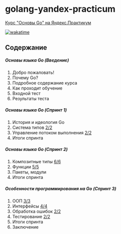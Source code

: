 # golang-yandex-practicum

[Курс "Основы Go" на Яндекс.Практикум](https://practicum.yandex.ru/go-basics/)

[![wakatime](https://wakatime.com/badge/user/b9f860bf-3367-4c77-b755-9d73b4801f3a/project/e4e1fe1b-3c4c-44cf-a377-eb719216ae1d.svg)](https://wakatime.com/badge/user/b9f860bf-3367-4c77-b755-9d73b4801f3a/project/e4e1fe1b-3c4c-44cf-a377-eb719216ae1d)

## Содержание

##### Основы языка Go (Введение)

1. Добро пожаловать!
2. Почему Go?
3. Подробное содержание курса
4. Как проходит обучение
5. Входной тест
6. Результаты теста

##### Основы языка Go (Спринт 1)

1. История и идеология Go
2. Система типов [2/2](chapter_1_2/)
3. Управление потоком выполнения [2/2](chapter_1_3/)
4. Итоги спринта

##### Основы языка Go (Спринт 2)

1. Композитные типы [6/6](chapter_2_1/)
2. Функции [5/5](chapter_2_2/)
3. Пакеты, модули
4. Итоги спринта

##### Особенности программирования на Go (Спринт 3)

1. ООП [3/3](chapter_3_1/)
2. Интерфейсы [4/4](chapter_3_2/)
3. Обработка ошибок [2/2](chapter_3_3/)
4. Тестирование [2/2](chapter_3_4/)
5. Итоги спринта
6. Заключение

